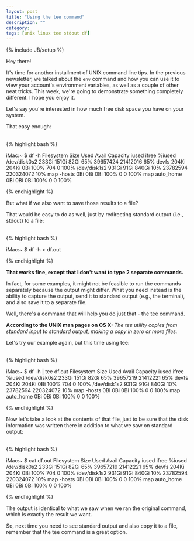 ```yaml
---
layout: post
title: "Using the tee command"
description: ""
category: 
tags: [unix linux tee stdout df]
---
```

{% include JB/setup %}

Hey there!  

It's time for another installment of UNIX command line tips.  In the
previous newsletter, we talked about the `env` command and how you can
use it to view your account's environment variables, as well as a couple
of other neat tricks.  This week, we're going to demonstrate something
completely different.  I hope you enjoy it.

Let's say you're interested in how much free disk space you have on your
system.  

That easy enough:

<br>
{% highlight bash %}

iMac:~ $ df -h
Filesystem      Size   Used  Avail Capacity  iused     ifree %iused
/dev/disk0s2   233Gi  151Gi   82Gi    65% 39657424  21412016   65% 
devfs          204Ki  204Ki    0Bi   100%      704         0  100% 
/dev/disk1s2   931Gi   91Gi  840Gi    10% 23782594 220324072   10% 
map -hosts       0Bi    0Bi    0Bi   100%        0         0  100% 
map auto_home    0Bi    0Bi    0Bi   100%        0         0  100% 

{% endhighlight %}

But what if we also want to save those results to a file?

That would be easy to do as well, just by redirecting standard output
(i.e., stdout) to a file:

<br>
{% highlight bash %}

iMac:~ $ df -h > df.out

{% endhighlight %}

**That works fine, except that I don't want to type 2 separate commands.**

In fact, for some examples, it might not be feasible to run the commands
separately because the output might differ.  What you need instead is
the ability to capture the output, send it to standard output (e.g., the
terminal), and also save it to a separate file.  

Well, there's a command that will help you do just that - the tee command.  

**According to the UNIX man pages on OS X:**
*The tee utility copies from standard input to standard output, making
a copy in zero or more files.*

Let's try our example again, but this time using tee:

<br>
{% highlight bash %}

iMac:~ $ df -h | tee df.out
Filesystem      Size   Used  Avail Capacity  iused     ifree %iused
/dev/disk0s2   233Gi  151Gi   82Gi    65% 39657219  21412221   65%
devfs          204Ki  204Ki    0Bi   100%      704         0  100%
/dev/disk1s2   931Gi   91Gi  840Gi    10% 23782594 220324072   10%
map -hosts       0Bi    0Bi    0Bi   100%        0         0  100%
map auto_home    0Bi    0Bi    0Bi   100%        0         0  100%

{% endhighlight %}

Now let's take a look at the contents of that file, just to be sure that
the disk information was written there in addition to what we saw on
standard output:

<br>
{% highlight bash %}

iMac:~ $ cat df.out 
Filesystem      Size   Used  Avail Capacity  iused     ifree %iused
/dev/disk0s2   233Gi  151Gi   82Gi    65% 39657219  21412221   65% 
devfs          204Ki  204Ki    0Bi   100%      704         0  100% 
/dev/disk1s2   931Gi   91Gi  840Gi    10% 23782594 220324072   10% 
map -hosts       0Bi    0Bi    0Bi   100%        0         0  100% 
map auto_home    0Bi    0Bi    0Bi   100%        0         0  100% 

{% endhighlight %}

The output is identical to what we saw when we ran the original command,
which is exactly the result we want.

So, next time you need to see standard output and also copy it to
a file, remember that the tee command is a great option.

